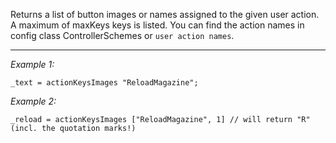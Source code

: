 Returns a list of button images or names assigned to the given user action.
A maximum of maxKeys keys is listed.
You can find the action names in config class ControllerSchemes or `user action names`.


---
*Example 1:*
```sqf
_text = actionKeysImages "ReloadMagazine";
```

*Example 2:*
```sqf
_reload = actionKeysImages ["ReloadMagazine", 1] // will return "R" (incl. the quotation marks!)
```